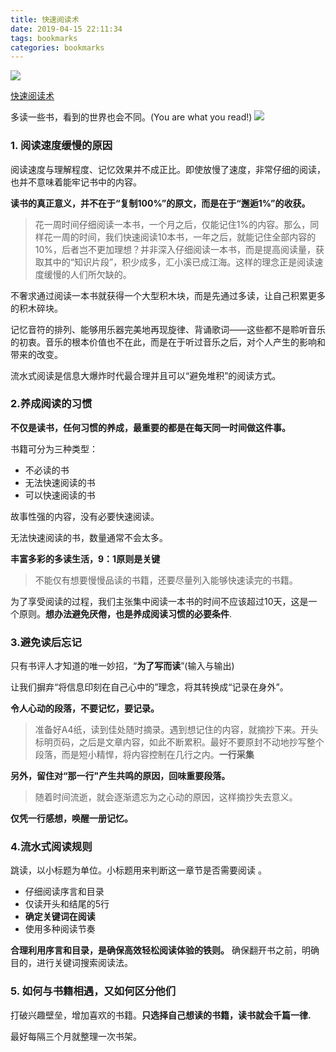 ```yaml
---
title: 快速阅读术
date: 2019-04-15 22:11:34
tags: bookmarks
categories: bookmarks
---
```


![](https://gss1.bdstatic.com/-vo3dSag_xI4khGkpoWK1HF6hhy/baike/c0%3Dbaike150%2C5%2C5%2C150%2C50/sign=e485b9283a4e251ff6faecaac6efa272/38dbb6fd5266d016ac95853a9d2bd40735fa3517.jpg)

[快速阅读术](https://baike.baidu.com/item/%E5%BF%AB%E9%80%9F%E9%98%85%E8%AF%BB%E6%9C%AF/20785287)

<!--more-->

多读一些书，看到的世界也会不同。(You are what you read!)
![](https://raw.githubusercontent.com/JShell07/jshell07.github.io/master/images/readbook.jpg)


### 1. 阅读速度缓慢的原因
阅读速度与理解程度、记忆效果并不成正比。即使放慢了速度，非常仔细的阅读，也并不意味着能牢记书中的内容。

__读书的真正意义，并不在于“复制100%”的原文，而是在于“邂逅1%”的收获。__

>花一周时间仔细阅读一本书，一个月之后，仅能记住1%的内容。那么，同样花一周的时间，我们快速阅读10本书，一年之后，就能记住全部内容的10%，后者岂不更加理想？并非深入仔细阅读一本书，而是提高阅读量，获取其中的“知识片段”，积少成多，汇小溪已成江海。这样的理念正是阅读速度缓慢的人们所欠缺的。

不奢求通过阅读一本书就获得一个大型积木块，而是先通过多读，让自己积累更多的积木碎块。

记忆音符的排列、能够用乐器完美地再现旋律、背诵歌词——这些都不是聆听音乐的初衷。音乐的根本价值也不在此，而是在于听过音乐之后，对个人产生的影响和带来的改变。

流水式阅读是信息大爆炸时代最合理并且可以“避免堆积”的阅读方式。

### 2.养成阅读的习惯

__不仅是读书，任何习惯的养成，最重要的都是在每天同一时间做这件事。__

书籍可分为三种类型：
- 不必读的书  
- 无法快速阅读的书  
- 可以快速阅读的书  

故事性强的内容，没有必要快速阅读。

无法快速阅读的书，数量通常不会太多。

__丰富多彩的多读生活，9：1原则是关键__
>不能仅有想要慢慢品读的书籍，还要尽量列入能够快速读完的书籍。

为了享受阅读的过程，我们主张集中阅读一本书的时间不应该超过10天，这是一个原则。__想办法避免厌倦，也是养成阅读习惯的必要条件__.

### 3.避免读后忘记

只有书评人才知道的唯一妙招，“__为了写而读__”(输入与输出)

让我们摒弃“将信息印刻在自己心中的”理念，将其转换成“记录在身外”。

__令人心动的段落，不要记忆，要记录。__
>准备好A4纸，读到佳处随时摘录。遇到想记住的内容，就摘抄下来。开头标明页码，之后是文章内容，如此不断累积。最好不要原封不动地抄写整个段落，而是短小精悍，将内容控制在几行之内。__一行采集__

__另外，留住对“那一行"产生共鸣的原因，回味重要段落。__
>随着时间流逝，就会逐渐遗忘为之心动的原因，这样摘抄失去意义。

__仅凭一行感想，唤醒一册记忆。__

### 4.流水式阅读规则

跳读，以小标题为单位。小标题用来判断这一章节是否需要阅读 。

- 仔细阅读序言和目录  
- 仅读开头和结尾的5行  
- __确定关键词在阅读__  
- 使用多种阅读节奏  

__合理利用序言和目录，是确保高效轻松阅读体验的铁则。__  确保翻开书之前，明确目的，进行关键词搜索阅读法。

### 5. 如何与书籍相遇，又如何区分他们
打破兴趣壁垒，增加喜欢的书籍。__只选择自己想读的书籍，读书就会千篇一律.__

最好每隔三个月就整理一次书架。
